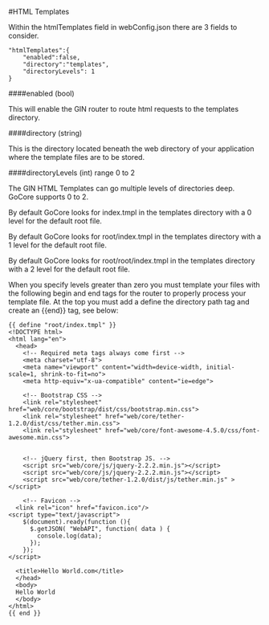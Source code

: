 #HTML Templates

Within the htmlTemplates field in webConfig.json there are 3 fields to consider.

	"htmlTemplates":{
		"enabled":false,
		"directory":"templates",
		"directoryLevels": 1
	}

####enabled  (bool)

This will enable the GIN router to route html requests to the templates directory.

####directory (string)

This is the directory located beneath the web directory of your application where the template files are to be stored.

####directoryLevels  (int)  range 0 to 2

The GIN HTML Templates can go multiple levels of directories deep.  GoCore supports 0 to 2.  

By default GoCore looks for index.tmpl in the templates directory with a 0 level for the default root file.

By default GoCore looks for root/index.tmpl in the templates directory with a 1 level for the default root file.

By default GoCore looks for root/root/index.tmpl in the templates directory with a 2 level for the default root file.

When you specify levels greater than zero you must template your files with the following begin and end tags for the router to properly process your template file.  At the top you must add a define the directory path tag and create an {{end}} tag, see below:

	{{ define "root/index.tmpl" }}
	<!DOCTYPE html>
	<html lang="en">
	  <head>
	    <!-- Required meta tags always come first -->
	    <meta charset="utf-8">
	    <meta name="viewport" content="width=device-width, initial-scale=1, shrink-to-fit=no">
	    <meta http-equiv="x-ua-compatible" content="ie=edge">
	
	    <!-- Bootstrap CSS -->
	    <link rel="stylesheet" href="web/core/bootstrap/dist/css/bootstrap.min.css">
	    <link rel="stylesheet" href="web/core/tether-1.2.0/dist/css/tether.min.css">
	    <link rel="stylesheet" href="web/core/font-awesome-4.5.0/css/font-awesome.min.css">
	
	
	    <!-- jQuery first, then Bootstrap JS. -->
	    <script src="web/core/js/jquery-2.2.2.min.js"></script>
	    <script src="web/core/js/jquery-2.2.2.min.js"></script>
	    <script src="web/core/tether-1.2.0/dist/js/tether.min.js" ></script>
	
	    <!-- Favicon -->
	  <link rel="icon" href="favicon.ico"/>
	<script type="text/javascript">
	    $(document).ready(function (){
	      $.getJSON( "WebAPI", function( data ) {
	        console.log(data);
	      });
	    });
	</script>
	
	  <title>Hello World.com</title>
	  </head>
	  <body>
	  Hello World
	  </body>
	</html>
	{{ end }}